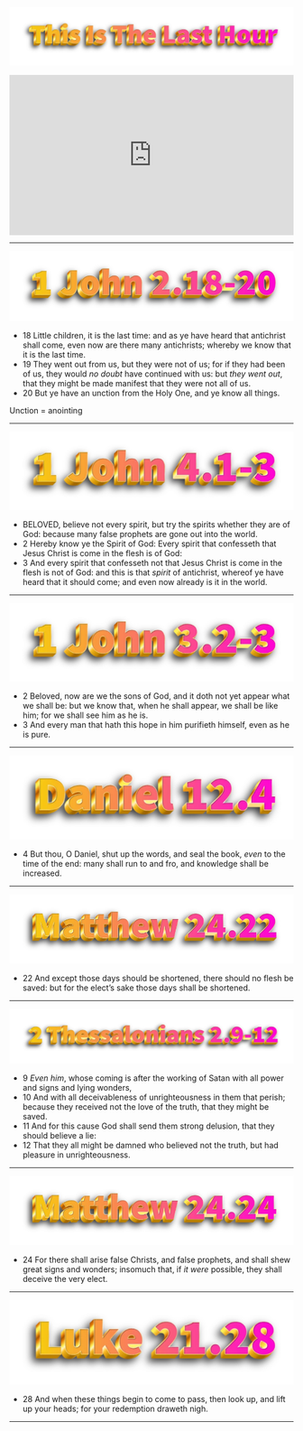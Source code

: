 

![s1](./assets/s1.webp)

<div style="position:relative;width:100%;height:0;padding-top:56.25%;"><iframe src="https://subsplash.com/+d6kc/lb/mi/+59534ds?embed=true&recentRoute=app.web-app.library.media-series&recentRouteSlug=%2B82yxp8f" frameborder="0" webkitallowfullscreen mozallowfullscreenallowfullscreen style="position:absolute;top:0;left:0;width:100%;height:100%;"></iframe></div>



---

![s2](./assets/s2.webp)

- 18 Little children, it is the last time: and as ye have heard that antichrist shall come, even now are there many antichrists; whereby we know that it is the last time.
- 19 They went out from us, but they were not of us; for if they had been of us, they would *no* *doubt* have continued with us: but *they* *went* *out*, that they might be made manifest that they were not all of us.
- 20 But ye have an unction from the Holy One, and ye know all things.

Unction = anointing

---

![s3](./assets/s3.webp)

- BELOVED, believe not every spirit, but try the spirits whether they are of God: because many false prophets are gone out into the world.
- 2 Hereby know ye the Spirit of God: Every spirit that confesseth that Jesus Christ is come in the flesh is of God:
- 3 And every spirit that confesseth not that Jesus Christ is come in the flesh is not of God: and this is that *spirit* of antichrist, whereof ye have heard that it should come; and even now already is it in the world.

---

![s4](./assets/s4.webp)

- 2 Beloved, now are we the sons of God, and it doth not yet appear what we shall be: but we know that, when he shall appear, we shall be like him; for we shall see him as he is.
- 3 And every man that hath this hope in him purifieth himself, even as he is pure.

---

![s5](./assets/s5.webp)

- 4 But thou, O Daniel, shut up the words, and seal the book, *even* to the time of the end: many shall run to and fro, and knowledge shall be increased.

---

![s6](./assets/s6.webp)

- 22 And except those days should be shortened, there should no flesh be saved: but for the elect’s sake those days shall be shortened.

---

![s7](./assets/s7.webp)

- 9 *Even* *him*, whose coming is after the working of Satan with all power and signs and lying wonders,
- 10 And with all deceivableness of unrighteousness in them that perish; because they received not the love of the truth, that they might be saved.
- 11 And for this cause God shall send them strong delusion, that they should believe a lie:
- 12 That they all might be damned who believed not the truth, but had pleasure in unrighteousness.

---

![s8](./assets/s8.webp)

- 24 For there shall arise false Christs, and false prophets, and shall shew great signs and wonders; insomuch that, if *it* *were* possible, they shall deceive the very elect.

---

![s9](./assets/s9.webp)

- 28 And when these things begin to come to pass, then look up, and lift up your heads; for your redemption draweth nigh.

---


